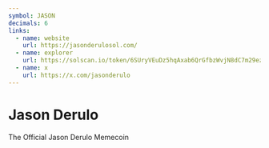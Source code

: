 ```yaml
---
symbol: JASON
decimals: 6
links:
  - name: website
    url: https://jasonderulosol.com/
  - name: explorer
    url: https://solscan.io/token/6SUryVEuDz5hqAxab6QrGfbzWvjN8dC7m29ezSvDpump
  - name: x
    url: https://x.com/jasonderulo
---
```


# Jason Derulo

The Official Jason Derulo Memecoin
